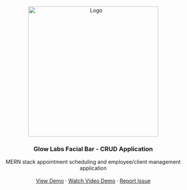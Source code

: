 <!-- PROJECT LOGO -->
<br />
<p align="center">
  <a href="https://github.com/amamenko/GlowLabs">
    <img src="Client/src/images/GlowLabsCroppedLogo.jpg" alt="Logo" width="350" />
  </a>

  <h3 align="center">Glow Labs Facial Bar - CRUD Application</h3>

  <p align="center">
    MERN stack appointment scheduling and employee/client management application
    <br />
    <br />
    <a href="https://glowlabs.ga">View Demo</a>
     ·
    <a href="https://www.youtube.com/watch?v=6skXNTfSanQ">Watch Video Demo</a>
    ·
    <a href="https://github.com/amamenko/GlowLabs/issues">Report Issue</a>
  </p>
</p>



<!--

heroku git:remote -a theleanestnails
git add .
git push heroku master

Make sure contact works properly since nodemailer has its own error handling

Delete appointments in db

If appointments are not available for calendar

Make emails responsive
 -update href for email link back to site
 -what email address should I send? Should leana wait to send confirmation in the future which will automatically send email after she confirms booking?
-emails go to spam?
-proceed to site? shop?

Instagram icon in emails-> https://www.iconfinder.com/icons/5296765/camera_instagram_instagram_logo_icon

Thank you card email photo -> https://www.pexels.com/photo/text-7564279/
Shop small help big -> https://www.pexels.com/photo/black-and-white-happy-birthday-card-7563663/ -->
